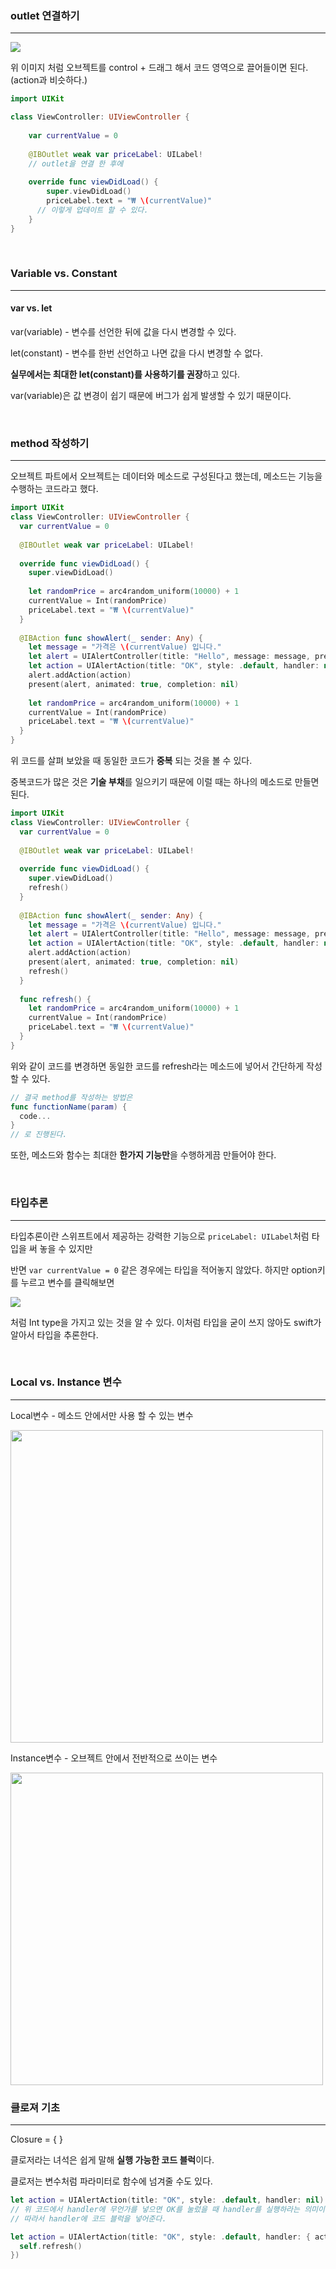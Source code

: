 ### outlet 연결하기

---

<img src="./img/connect_outlet.png">

위 이미지 처럼 오브젝트를 control + 드래그 해서 코드 영역으로 끌어들이면 된다. (action과 비슷하다.)

``` swift
import UIKit

class ViewController: UIViewController {
    
    var currentValue = 0
    
    @IBOutlet weak var priceLabel: UILabel!
    // outlet을 연결 한 후에
  
    override func viewDidLoad() {
        super.viewDidLoad()
        priceLabel.text = "₩ \(currentValue)"
      // 이렇게 업데이트 할 수 있다.
    }
}
```

<br>

### Variable vs. Constant

---

#### var vs. let

var(variable) - 변수를 선언한 뒤에 값을 다시 변경할 수 있다.

let(constant) - 변수를 한번 선언하고 나면 값을 다시 변경할 수 없다.

**실무에서는 최대한 let(constant)를 사용하기를 권장**하고 있다.

var(variable)은 값 변경이 쉽기 때문에 버그가 쉽게 발생할 수 있기 때문이다.

<br>

### method 작성하기

---

오브젝트 파트에서 오브젝트는 데이터와 메소드로 구성된다고 했는데, 메소드는 기능을 수행하는 코드라고 했다.

``` swift
import UIKit
class ViewController: UIViewController {
  var currentValue = 0
  
  @IBOutlet weak var priceLabel: UILabel!
  
  override func viewDidLoad() {
    super.viewDidLoad()
    
    let randomPrice = arc4random_uniform(10000) + 1
    currentValue = Int(randomPrice)
    priceLabel.text = "₩ \(currentValue)"
  }
  
  @IBAction func showAlert(_ sender: Any) {
    let message = "가격은 \(currentValue) 입니다."
    let alert = UIAlertController(title: "Hello", message: message, preferredStyle: .alert)
    let action = UIAlertAction(title: "OK", style: .default, handler: nil)
    alert.addAction(action)
    present(alert, animated: true, completion: nil)
    
    let randomPrice = arc4random_uniform(10000) + 1
    currentValue = Int(randomPrice)
    priceLabel.text = "₩ \(currentValue)"
  }
}
```

위 코드를 살펴 보았을 때 동일한 코드가  **중복** 되는 것을 볼 수 있다.

중복코드가 많은 것은 **기술 부채**를 일으키기 때문에 이럴 때는 하나의 메소드로 만들면 된다.

``` swift
import UIKit
class ViewController: UIViewController {
  var currentValue = 0
  
  @IBOutlet weak var priceLabel: UILabel!
  
  override func viewDidLoad() {
    super.viewDidLoad()
    refresh()
  }
  
  @IBAction func showAlert(_ sender: Any) {
    let message = "가격은 \(currentValue) 입니다."
    let alert = UIAlertController(title: "Hello", message: message, preferredStyle: .alert)
    let action = UIAlertAction(title: "OK", style: .default, handler: nil)
    alert.addAction(action)
    present(alert, animated: true, completion: nil)
    refresh()
  }
  
  func refresh() {
    let randomPrice = arc4random_uniform(10000) + 1
    currentValue = Int(randomPrice)
    priceLabel.text = "₩ \(currentValue)"
  }
}
```

위와 같이 코드를 변경하면 동일한 코드를 refresh라는 메소드에 넣어서 간단하게 작성 할 수 있다.

``` swift
// 결국 method를 작성하는 방법은
func functionName(param) {
  code...
}
// 로 진행된다.
```

또한, 메소드와 함수는 최대한 **한가지 기능만**을 수행하게끔 만들어야 한다.

<br>

### 타입추론

---

타입추론이란 스위프트에서 제공하는 강력한 기능으로 `priceLabel: UILabel`처럼 타입을 써 놓을 수 있지만

반면 `var currentValue = 0` 같은 경우에는 타입을 적어놓지 않았다. 하지만 option키를 누르고 변수를 클릭해보면

<img src="./img/type.png">

처럼 Int type을 가지고 있는 것을 알 수 있다. 이처럼 타입을 굳이 쓰지 않아도 swift가 알아서 타입을 추론한다.

<br>

### Local vs. Instance 변수

---

Local변수 - 메소드 안에서만 사용 할 수 있는 변수

<img src="./img/localVariable.png" width="500">

Instance변수 - 오브젝트 안에서 전반적으로 쓰이는 변수

<img src="./img/instanceVariable.png" width="500">

<br>

### 클로져 기초

---

Closure = {	}

클로저라는 녀석은 쉽게 말해 **실행 가능한 코드 블럭**이다.

클로저는 변수처럼 파라미터로 함수에 넘겨줄 수도 있다.

``` swift
let action = UIAlertAction(title: "OK", style: .default, handler: nil)
// 위 코드에서 handler에 무언가를 넣으면 OK를 눌렀을 때 handler를 실행하라는 의미이다.
// 따라서 handler에 코드 블럭을 넣어준다.

let action = UIAlertAction(title: "OK", style: .default, handler: { action in
  self.refresh()
})
```

